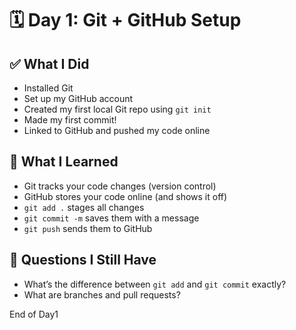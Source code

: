 # 🗓️ Day 1: Git + GitHub Setup

## ✅ What I Did
- Installed Git
- Set up my GitHub account
- Created my first local Git repo using `git init`
- Made my first commit!
- Linked to GitHub and pushed my code online

## 🧠 What I Learned
- Git tracks your code changes (version control)
- GitHub stores your code online (and shows it off)
- `git add .` stages all changes
- `git commit -m` saves them with a message
- `git push` sends them to GitHub

## 🧩 Questions I Still Have
- What’s the difference between `git add` and `git commit` exactly?
- What are branches and pull requests?

End of Day1